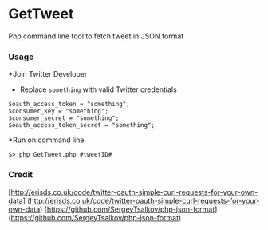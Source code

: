 GetTweet
=========

Php command line tool to fetch tweet in JSON format
  
### Usage 
*Join Twitter Developer
* Replace ```something``` with valid Twitter credentials
````
$oauth_access_token = "something";
$consumer_key = "something";
$consumer_secret = "something";
$oauth_access_token_secret = "something";
````
*Run on command line

````
$> php GetTweet.php #tweetID#
````

### Credit ###
[http://erisds.co.uk/code/twitter-oauth-simple-curl-requests-for-your-own-data] (http://erisds.co.uk/code/twitter-oauth-simple-curl-requests-for-your-own-data)
[https://github.com/SergeyTsalkov/php-json-format] (https://github.com/SergeyTsalkov/php-json-format)
